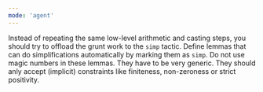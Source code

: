 ```yaml
---
mode: 'agent'
---
```



Instead of repeating the same low-level arithmetic and casting steps, you should try to offload the grunt work to the `simp` tactic. Define lemmas that can do simplifications automatically by marking them as `simp`. Do not use magic numbers in these lemmas. They have to be very generic. They should anly accept (implicit) constraints like finiteness, non-zeroness or strict positivity.